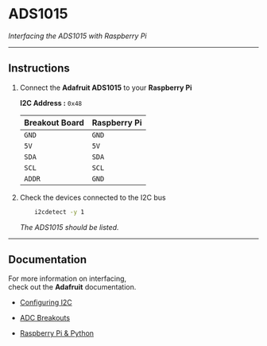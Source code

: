 # ADS1015
*Interfacing the ADS1015 with Raspberry Pi*

---

## Instructions

1. Connect the **Adafruit ADS1015** to your **Raspberry Pi**

	**I2C Address :** `0x48`

	| Breakout Board | Raspberry Pi |
	|----------------|--------------|
	| `GND` | `GND` |
	| `5V` | `5V` |
	| `SDA` | `SDA` |
	| `SCL` | `SCL` |
	| `ADDR` | `GND` |

2. Check the devices connected to the I2C bus

 	```sh
		i2cdetect -y 1
	```
	
	*The ADS1015 should be listed.*

---

## Documentation

For more information on interfacing, <br>
check out the **Adafruit** documentation.

- [Configuring I2C]

- [ADC Breakouts]

- [Raspberry Pi & Python]


<!----------------------------------------------------------------------------->

[Raspberry Pi & Python]: https://github.com/adafruit/Adafruit-Raspberry-Pi-Python-Code
[Configuring I2C]: https://learn.adafruit.com/adafruits-raspberry-pi-lesson-4-gpio-setup/configuring-i2c
[ADC Breakouts]: https://learn.adafruit.com/adafruit-4-channel-adc-breakouts/
